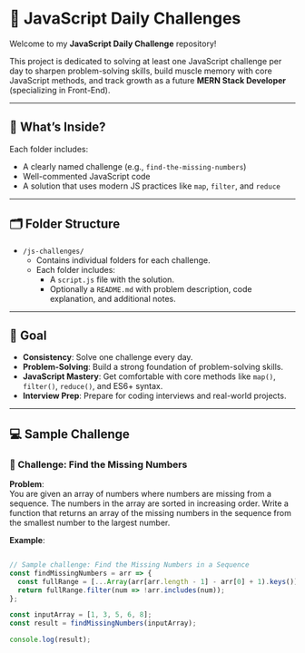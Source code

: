 # 🧠 JavaScript Daily Challenges

Welcome to my **JavaScript Daily Challenge** repository!

This project is dedicated to solving at least one JavaScript challenge per day to sharpen problem-solving skills, build muscle memory with core JavaScript methods, and track growth as a future **MERN Stack Developer** (specializing in Front-End).

---

## 📌 What’s Inside?

Each folder includes:
- A clearly named challenge (e.g., `find-the-missing-numbers`)
- Well-commented JavaScript code
- A solution that uses modern JS practices like `map`, `filter`, and `reduce`

---

## 🗂️ Folder Structure

- `/js-challenges/`
  - Contains individual folders for each challenge.
  - Each folder includes:
    - A `script.js` file with the solution.
    - Optionally a `README.md` with problem description, code explanation, and additional notes.

---

## 🎯 Goal

- **Consistency**: Solve one challenge every day.
- **Problem-Solving**: Build a strong foundation of problem-solving skills.
- **JavaScript Mastery**: Get comfortable with core methods like `map()`, `filter()`, `reduce()`, and ES6+ syntax.
- **Interview Prep**: Prepare for coding interviews and real-world projects.

---

## 💻 Sample Challenge

### 📎 Challenge: Find the Missing Numbers

**Problem**:  
You are given an array of numbers where numbers are missing from a sequence. The numbers in the array are sorted in increasing order. Write a function that returns an array of the missing numbers in the sequence from the smallest number to the largest number.

**Example**:


```js

// Sample challenge: Find the Missing Numbers in a Sequence
const findMissingNumbers = arr => {
  const fullRange = [...Array(arr[arr.length - 1] - arr[0] + 1).keys()].map(i => i + arr[0]);
  return fullRange.filter(num => !arr.includes(num));
};

const inputArray = [1, 3, 5, 6, 8];
const result = findMissingNumbers(inputArray);

console.log(result); 
